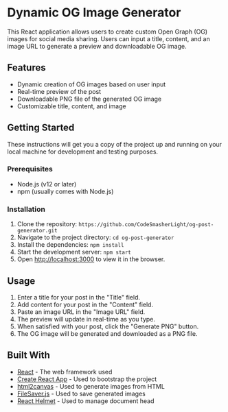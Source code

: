 # Dynamic OG Image Generator

This React application allows users to create custom Open Graph (OG) images for social media sharing. Users can input a title, content, and an image URL to generate a preview and downloadable OG image.

## Features

- Dynamic creation of OG images based on user input
- Real-time preview of the post
- Downloadable PNG file of the generated OG image
- Customizable title, content, and image

## Getting Started

These instructions will get you a copy of the project up and running on your local machine for development and testing purposes.

### Prerequisites

- Node.js (v12 or later)
- npm (usually comes with Node.js)

### Installation

1. Clone the repository: `https://github.com/CodeSmasherLight/og-post-generator.git`
2. Navigate to the project directory: `cd og-post-generator`
3. Install the dependencies: `npm install`
4. Start the development server: `npm start`
5. Open [http://localhost:3000](http://localhost:3000) to view it in the browser.

## Usage

1. Enter a title for your post in the "Title" field.
2. Add content for your post in the "Content" field.
3. Paste an image URL in the "Image URL" field.
4. The preview will update in real-time as you type.
5. When satisfied with your post, click the "Generate PNG" button.
6. The OG image will be generated and downloaded as a PNG file.

## Built With

- [React](https://reactjs.org/) - The web framework used
- [Create React App](https://create-react-app.dev/) - Used to bootstrap the project
- [html2canvas](https://html2canvas.hertzen.com/) - Used to generate images from HTML
- [FileSaver.js](https://github.com/eligrey/FileSaver.js/) - Used to save generated images
- [React Helmet](https://github.com/nfl/react-helmet) - Used to manage document head


